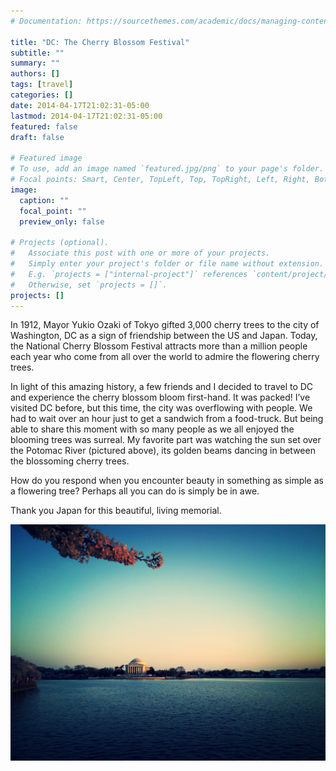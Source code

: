 ```yaml
---
# Documentation: https://sourcethemes.com/academic/docs/managing-content/

title: "DC: The Cherry Blossom Festival"
subtitle: ""
summary: ""
authors: []
tags: [travel]
categories: []
date: 2014-04-17T21:02:31-05:00
lastmod: 2014-04-17T21:02:31-05:00
featured: false
draft: false

# Featured image
# To use, add an image named `featured.jpg/png` to your page's folder.
# Focal points: Smart, Center, TopLeft, Top, TopRight, Left, Right, BottomLeft, Bottom, BottomRight.
image:
  caption: ""
  focal_point: ""
  preview_only: false

# Projects (optional).
#   Associate this post with one or more of your projects.
#   Simply enter your project's folder or file name without extension.
#   E.g. `projects = ["internal-project"]` references `content/project/deep-learning/index.md`.
#   Otherwise, set `projects = []`.
projects: []
---
```


In 1912, Mayor Yukio Ozaki of Tokyo gifted 3,000 cherry trees to the city of Washington, DC as a sign of friendship between the US and Japan. Today, the National Cherry Blossom Festival attracts more than a million people each year who come from all over the world to admire the flowering cherry trees.

In light of this amazing history, a few friends and I decided to travel to DC and experience the cherry blossom bloom first-hand. It was packed! I’ve visited DC before, but this time, the city was overflowing with people. We had to wait over an hour just to get a sandwich from a food-truck. But being able to share this moment with so many people as we all enjoyed the blooming trees was surreal. My favorite part was watching the sun set over the Potomac River (pictured above), its golden beams dancing in between the blossoming cherry trees.

How do you respond when you encounter beauty in something as simple as a flowering tree? Perhaps all you can do is simply be in awe.

Thank you Japan for this beautiful, living memorial.

![dc](dc.jpg)
